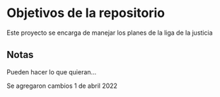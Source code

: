 # Objetivos de la repositorio

Este proyecto se encarga de manejar los planes de la liga de la justicia


## Notas
Pueden hacer lo que quieran...

Se agregaron cambios 1 de abril 2022